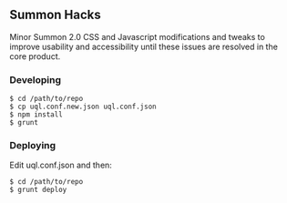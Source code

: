 ## Summon Hacks

Minor Summon 2.0 CSS and Javascript modifications and tweaks to improve usability and accessibility until these issues are resolved in the core product.

### Developing

    $ cd /path/to/repo
    $ cp uql.conf.new.json uql.conf.json
    $ npm install
    $ grunt

### Deploying

Edit uql.conf.json and then:

    $ cd /path/to/repo
    $ grunt deploy
